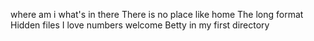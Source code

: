 where am i
what's in there
There is no place like home
The long format
Hidden files
I love numbers
welcome
Betty in my first directory
